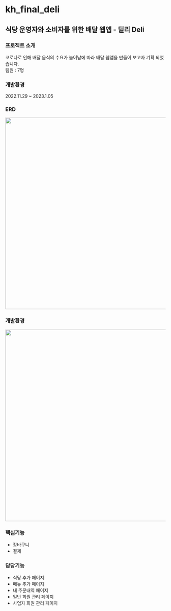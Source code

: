 # kh_final_deli
## 식당 운영자와 소비자를 위한 배달 웹앱 - 딜리 Deli

### 프로젝트 소개
코로나로 인해 배달 음식의 수요가 늘어남에 따라 배달 웹앱을 만들어 보고자 기획 되었습니다.<br>
팀원 : 7명
<br>

### 개발환경 <br>
2022.11.29 ~ 2023.1.05
<br>

### ERD<br>
<img src="https://user-images.githubusercontent.com/86849233/213210519-aff72127-e23e-45e5-bb1b-d627fe70ce07.png" width="600"/>

<br>
          
### 개발환경
<img src="https://user-images.githubusercontent.com/86849233/213210437-92d3593d-3414-4ce2-ad8f-eef30330dd3d.png" width="600"/>
<br>

### 핵심기능 <br>
* 장바구니
* 결제

### 담당기능 <br>
* 식당 추가 페이지
* 메뉴 추가 페이지
* 내 주문내역 페이지
* 일반 회원 관리 페이지
* 사업자 회원 관리 페이지
